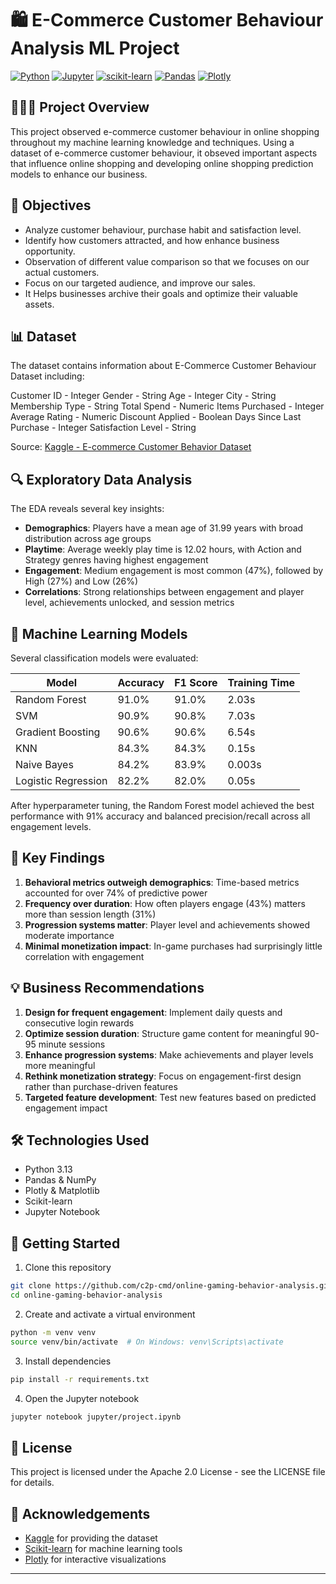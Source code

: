 # 🛍️ E-Commerce Customer Behaviour Analysis ML Project

[![Python](https://img.shields.io/badge/Python-3.13-blue.svg)](https://www.python.org/)
[![Jupyter](https://img.shields.io/badge/Jupyter-Notebook-orange.svg)](https://jupyter.org/)
[![scikit-learn](https://img.shields.io/badge/scikit--learn-1.4-green.svg)](https://scikit-learn.org/)
[![Pandas](https://img.shields.io/badge/Pandas-2.2-yellow.svg)](https://pandas.pydata.org/)
[![Plotly](https://img.shields.io/badge/Plotly-5.18-purple.svg)](https://plotly.com/)

## 👨🏻‍💻 Project Overview

 This project observed e-commerce customer behaviour in online shopping throughout my machine learning knowledge and techniques. Using a dataset of e-commerce customer behaviour, it obseved important aspects that influence online shopping and developing online shopping prediction models to enhance our business.


## 🎯 Objectives

- Analyze customer behaviour, purchase habit and satisfaction level.
- Identify how customers attracted, and how enhance business opportunity.
- Observation of different value comparison so that we focuses on our actual customers.
- Focus on our targeted audience, and improve our sales.
- It Helps businesses archive their goals and optimize their valuable assets.

## 📊 Dataset

The dataset contains information about E-Commerce Customer Behaviour Dataset including:

Customer ID - Integer
Gender - String
Age - Integer
City - String
Membership Type - String
Total Spend - Numeric
Items Purchased - Integer
Average Rating - Numeric
Discount Applied - Boolean
Days Since Last Purchase - Integer
Satisfaction Level - String

Source: [Kaggle - E-commerce Customer Behavior Dataset](https://www.kaggle.com/datasets/uom190346a/e-commerce-customer-behavior-dataset)

## 🔍 Exploratory Data Analysis

The EDA reveals several key insights:

- **Demographics**: Players have a mean age of 31.99 years with broad distribution across age groups
- **Playtime**: Average weekly play time is 12.02 hours, with Action and Strategy genres having highest engagement
- **Engagement**: Medium engagement is most common (47%), followed by High (27%) and Low (26%)
- **Correlations**: Strong relationships between engagement and player level, achievements unlocked, and session metrics

## 🧮 Machine Learning Models

Several classification models were evaluated:

| Model | Accuracy | F1 Score | Training Time |
|-------|----------|----------|--------------|
| Random Forest | 91.0% | 91.0% | 2.03s |
| SVM | 90.9% | 90.8% | 7.03s |
| Gradient Boosting | 90.6% | 90.6% | 6.54s |
| KNN | 84.3% | 84.3% | 0.15s |
| Naive Bayes | 84.2% | 83.9% | 0.003s |
| Logistic Regression | 82.2% | 82.0% | 0.05s |

After hyperparameter tuning, the Random Forest model achieved the best performance with 91% accuracy and balanced precision/recall across all engagement levels.

## 🔑 Key Findings

1. **Behavioral metrics outweigh demographics**: Time-based metrics accounted for over 74% of predictive power
2. **Frequency over duration**: How often players engage (43%) matters more than session length (31%)
3. **Progression systems matter**: Player level and achievements showed moderate importance
4. **Minimal monetization impact**: In-game purchases had surprisingly little correlation with engagement

## 💡 Business Recommendations

1. **Design for frequent engagement**: Implement daily quests and consecutive login rewards
2. **Optimize session duration**: Structure game content for meaningful 90-95 minute sessions
3. **Enhance progression systems**: Make achievements and player levels more meaningful
4. **Rethink monetization strategy**: Focus on engagement-first design rather than purchase-driven features
5. **Targeted feature development**: Test new features based on predicted engagement impact

## 🛠️ Technologies Used

- Python 3.13
- Pandas & NumPy
- Plotly & Matplotlib
- Scikit-learn
- Jupyter Notebook

## 🚀 Getting Started

1. Clone this repository
```bash
git clone https://github.com/c2p-cmd/online-gaming-behavior-analysis.git
cd online-gaming-behavior-analysis
```

2. Create and activate a virtual environment
```bash
python -m venv venv
source venv/bin/activate  # On Windows: venv\Scripts\activate
```

3. Install dependencies
```bash
pip install -r requirements.txt
```

4. Open the Jupyter notebook
```bash
jupyter notebook jupyter/project.ipynb
```

## 📝 License

This project is licensed under the Apache 2.0 License - see the LICENSE file for details.

## 🙏 Acknowledgements

- [Kaggle](https://www.kaggle.com/) for providing the dataset
- [Scikit-learn](https://scikit-learn.org/) for machine learning tools
- [Plotly](https://plotly.com/) for interactive visualizations

---
